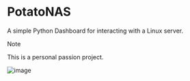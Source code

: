 # PotatoNAS
A simple Python Dashboard for interacting with a Linux server.

> [!NOTE]
> This is a personal passion project.

![image](https://github.com/user-attachments/assets/9de45a57-e5b4-4e8e-ab82-96709a6c88b6)
